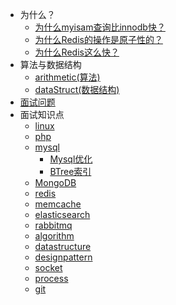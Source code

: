 * 为什么？
	* [为什么myisam查询比innodb快？](my/202003251007)
	* [为什么Redis的操作是原子性的？](my/202003252043)
	* [为什么Redis这么快？](my/202003252117)
* 算法与数据结构
	* [arithmetic(算法)](my/arithmetic)
	* [dataStruct(数据结构)](my/dataStruct)
* [面试问题](interview/realQA)
* 面试知识点
	* [linux](interview/linux)
	* [php](interview/php)
	* [mysql](interview/mysql/mysql)
		* [Mysql优化](interview/mysql/optimize)
		* [BTree索引](interview/mysql/btree)
	* [MongoDB](interview/MongoDB)
	* [redis](interview/redis)
	* [memcache](interview/memcache)
	* [elasticsearch](interview/elasticsearch)
	* [rabbitmq](interview/rabbitmq)
	* [algorithm](interview/algorithm)
	* [datastructure](interview/datastructure)
	* [designpattern](interview/designpattern)
	* [socket](interview/socket)
	* [process](interview/process) 
	* [git](interview/git)